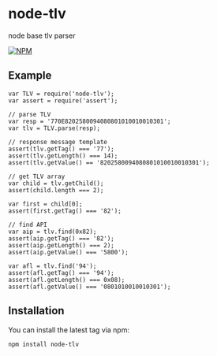 # node-tlv

node base tlv parser

[![NPM](https://nodei.co/npm/node-tlv.png)](https://nodei.co/npm/node-tlv/)


## Example
	var TLV = require('node-tlv');
	var assert = require('assert');

	// parse TLV
	var resp = '770E8202580094080801010010010301';
	var tlv = TLV.parse(resp);

	// response message template 
	assert(tlv.getTag() === '77');
	assert(tlv.getLength() === 14);
	assert(tlv.getValue() == '8202580094080801010010010301');

	// get TLV array
	var child = tlv.getChild();
	assert(child.length === 2);

	var first = child[0];
	assert(first.getTag() === '82');

	// find API
	var aip = tlv.find(0x82);
	assert(aip.getTag() === '82');
	assert(aip.getLength() === 2);
	assert(aip.getValue() === '5800');

	var afl = tlv.find('94');
	assert(afl.getTag() === '94');
	assert(afl.getLength() === 0x08);
	assert(afl.getValue() === '0801010010010301');


## Installation
You can install the latest tag via npm:

	npm install node-tlv
